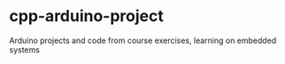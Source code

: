 # cpp-arduino-project
Arduino projects and code from course exercises, learning on embedded systems
